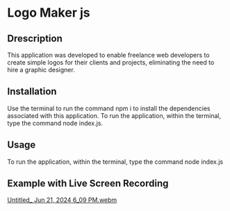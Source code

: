 # Logo Maker js

## Drescription 
This application was developed to enable freelance web developers to create simple logos for their clients and projects, eliminating the need to hire a graphic designer.

## Installation
Use the terminal to run the command npm i to install the dependencies associated with this application. To run the application, within the terminal, type the command node index.js.

## Usage 
To run the application, within the terminal, type the command node index.js


## Example with Live Screen Recording
[Untitled_ Jun 21, 2024 6_09 PM.webm](https://github.com/Wanipopota/svg-logo-maker/assets/164245084/e8288bb7-f179-49f1-9175-5e770f89c8a9)
